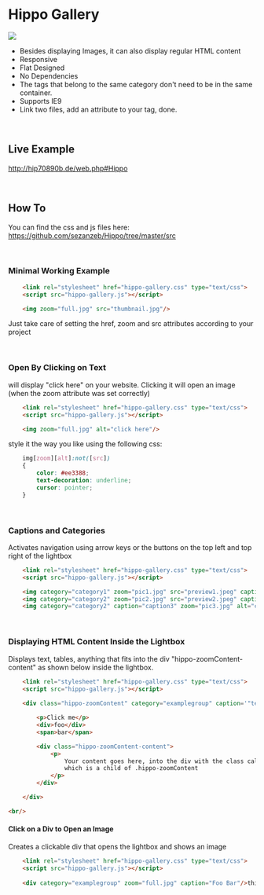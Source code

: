 # Hippo Gallery

<img src="http://vanilla-js.com/assets/button.png">

- Besides displaying Images, it can also display regular HTML content 
- Responsive
- Flat Designed
- No Dependencies
- The tags that belong to the same category don't need to be in the same container.
- Supports IE9
- Link two files, add an attribute to your tag, done.

<br/>

## Live Example

http://hip70890b.de/web.php#Hippo

<br/>

## How To

You can find the css and js files here: https://github.com/sezanzeb/Hippo/tree/master/src

<br/>

### Minimal Working Example

```html
    <link rel="stylesheet" href="hippo-gallery.css" type="text/css">
    <script src="hippo-gallery.js"></script> 

    <img zoom="full.jpg" src="thumbnail.jpg"/>
```
    
Just take care of setting the href, zoom and src attributes according to your project

<br/>

### Open By Clicking on Text

will display "click here" on your website. Clicking it will open an image (when the zoom attribute was set correctly)

```html
    <link rel="stylesheet" href="hippo-gallery.css" type="text/css">
    <script src="hippo-gallery.js"></script> 

    <img zoom="full.jpg" alt="click here"/>
```

style it the way you like using the following css:

```css
    img[zoom][alt]:not([src])
    {
        color: #ee3388;
        text-decoration: underline;
        cursor: pointer;
    }
```

<br/>

### Captions and Categories

Activates navigation using arrow keys or the buttons on the top left and top right of the lightbox

```html
    <link rel="stylesheet" href="hippo-gallery.css" type="text/css">
    <script src="hippo-gallery.js"></script>

    <img category="category1" zoom="pic1.jpg" src="preview1.jpeg" caption="caption1"/>
    <img category="category2" zoom="pic2.jpg" src="preview2.jpeg" caption="caption2"/>
    <img category="category2" caption="caption3" zoom="pic3.jpg" alt="click here"/>
```

<br/>

### Displaying HTML Content Inside the Lightbox 

Displays text, tables, anything that fits into the div "hippo-zoomContent-content" as shown below inside the lightbox.

```html
    <link rel="stylesheet" href="hippo-gallery.css" type="text/css">
    <script src="hippo-gallery.js"></script>
    
    <div class="hippo-zoomContent" category="examplegroup" caption='"text"'/>

        <p>Click me</p>
        <div>foo</div>
        <span>bar</span>

        <div class="hippo-zoomContent-content">
            <p>
                Your content goes here, into the div with the class called .hippo-zoomContent-content,
                which is a child of .hippo-zoomContent
            </p>
        </div>

    </div>

<br/>
```

#### Click on a Div to Open an Image

Creates a clickable div that opens the lightbox and shows an image

```html
    <link rel="stylesheet" href="hippo-gallery.css" type="text/css">
    <script src="hippo-gallery.js"></script>
    
    <div category="examplegroup" zoom="full.jpg" caption="Foo Bar"/>this is a div that will open an image</div>
```

